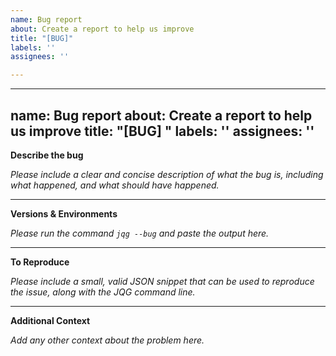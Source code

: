 ```yaml
---
name: Bug report
about: Create a report to help us improve
title: "[BUG]"
labels: ''
assignees: ''

---
```


---
name: Bug report
about: Create a report to help us improve
title: "[BUG] "
labels: ''
assignees: ''
---
**Describe the bug**

*Please include a clear and concise description of what the bug is, including what happened, and what should have happened.*

---
**Versions & Environments**

*Please run the command `jqg --bug` and paste the output here.*

---
**To Reproduce**

*Please include a small, valid JSON snippet that can be used to reproduce the issue, along with the JQG command line.*

---
**Additional Context**

*Add any other context about the problem here.*
